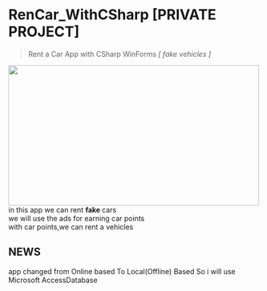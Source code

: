 # RenCar_WithCSharp [PRIVATE PROJECT]
> Rent a Car App with CSharp WinForms *[ fake vehicles ]*
<img src="https://user-images.githubusercontent.com/68808212/197598172-7c7def60-8575-4cc5-98da-a76a9ed46cf5.png" width="500" height="280" align="left" />
 in this app we can rent <b> fake </b> cars       <br>
 we will use the ads for earning car points  <br>
 with car points,we can rent a vehicles      <br>
 
 
 
 
 ## NEWS
 app changed from Online based To Local(Offline) Based
 So i will use Microsoft AccessDatabase 
